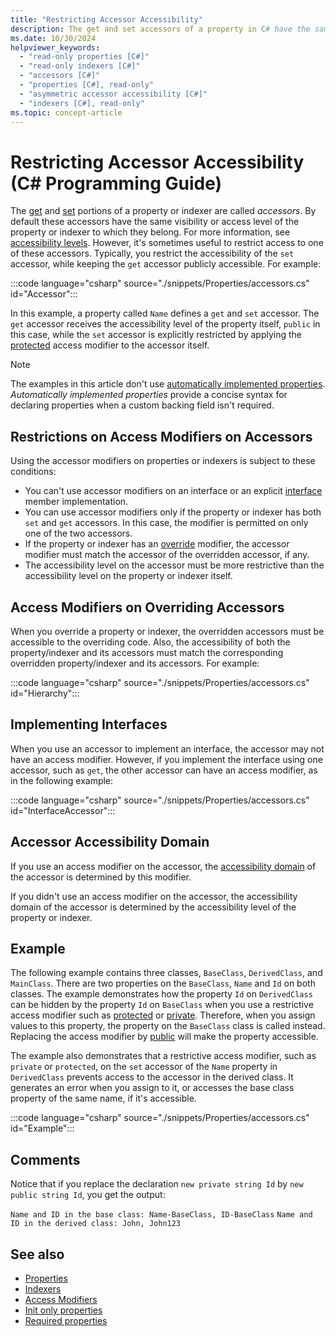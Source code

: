```yaml
---
title: "Restricting Accessor Accessibility"
description: The get and set accessors of a property in C# have the same visibility or access level by default as property to which they belong. You can restrict access.
ms.date: 10/30/2024
helpviewer_keywords: 
  - "read-only properties [C#]"
  - "read-only indexers [C#]"
  - "accessors [C#]"
  - "properties [C#], read-only"
  - "asymmetric accessor accessibility [C#]"
  - "indexers [C#], read-only"
ms.topic: concept-article
---
```

# Restricting Accessor Accessibility (C# Programming Guide)

The [get](../../language-reference/keywords/get.md) and [set](../../language-reference/keywords/set.md) portions of a property or indexer are called *accessors*. By default these accessors have the same visibility or access level of the property or indexer to which they belong. For more information, see [accessibility levels](../../language-reference/keywords/accessibility-levels.md). However, it's sometimes useful to restrict access to one of these accessors. Typically, you restrict the accessibility of the `set` accessor, while keeping the `get` accessor publicly accessible. For example:

:::code language="csharp" source="./snippets/Properties/accessors.cs" id="Accessor":::

In this example, a property called `Name` defines a `get` and `set` accessor. The `get` accessor receives the accessibility level of the property itself, `public` in this case, while the `set` accessor is explicitly restricted by applying the [protected](../../language-reference/keywords/protected.md) access modifier to the accessor itself.

> [!NOTE]
> The examples in this article don't use [automatically implemented properties](./properties.md#automatically-implemented-properties). *Automatically implemented properties* provide a concise syntax for declaring properties when a custom backing field isn't required.

## Restrictions on Access Modifiers on Accessors

Using the accessor modifiers on properties or indexers is subject to these conditions:

- You can't use accessor modifiers on an interface or an explicit [interface](../../language-reference/keywords/interface.md) member implementation.
- You can use accessor modifiers only if the property or indexer has both `set` and `get` accessors. In this case, the modifier is permitted on only one of the two accessors.
- If the property or indexer has an [override](../../language-reference/keywords/override.md) modifier, the accessor modifier must match the accessor of the overridden accessor, if any.
- The accessibility level on the accessor must be more restrictive than the accessibility level on the property or indexer itself.

## Access Modifiers on Overriding Accessors

When you override a property or indexer, the overridden accessors must be accessible to the overriding code. Also, the accessibility of both the property/indexer and its accessors must match the corresponding overridden property/indexer and its accessors. For example:

:::code language="csharp" source="./snippets/Properties/accessors.cs" id="Hierarchy":::

## Implementing Interfaces

When you use an accessor to implement an interface, the accessor may not have an access modifier. However, if you implement the interface using one accessor, such as `get`, the other accessor can have an access modifier, as in the following example:

:::code language="csharp" source="./snippets/Properties/accessors.cs" id="InterfaceAccessor":::

## Accessor Accessibility Domain

If you use an access modifier on the accessor, the [accessibility domain](../../language-reference/keywords/accessibility-domain.md) of the accessor is determined by this modifier.

If you didn't use an access modifier on the accessor, the accessibility domain of the accessor is determined by the accessibility level of the property or indexer.

## Example

The following example contains three classes, `BaseClass`, `DerivedClass`, and `MainClass`. There are two properties on the `BaseClass`, `Name` and `Id` on both classes. The example demonstrates how the property `Id` on `DerivedClass` can be hidden by the property `Id` on `BaseClass` when you use a restrictive access modifier such as [protected](../../language-reference/keywords/protected.md) or [private](../../language-reference/keywords/private.md). Therefore, when you assign values to this property, the property on the `BaseClass` class is called instead. Replacing the access modifier by [public](../../language-reference/keywords/public.md) will make the property accessible.

The example also demonstrates that a restrictive access modifier, such as `private` or `protected`, on the `set` accessor of the `Name` property in `DerivedClass` prevents access to the accessor in the derived class. It generates an error when you assign to it, or accesses the base class property of the same name, if it's accessible.

:::code language="csharp" source="./snippets/Properties/accessors.cs" id="Example":::

## Comments

Notice that if you replace the declaration `new private string Id` by `new public string Id`, you get the output:

 `Name and ID in the base class: Name-BaseClass, ID-BaseClass`
 `Name and ID in the derived class: John, John123`

## See also

- [Properties](./properties.md)
- [Indexers](../indexers/index.md)
- [Access Modifiers](./access-modifiers.md)
- [Init only properties](../../language-reference/keywords/init.md)
- [Required properties](../../language-reference/keywords/required.md)
